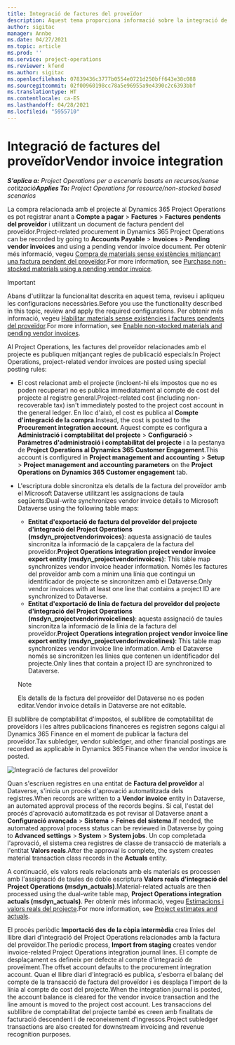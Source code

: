 ```yaml
---
title: Integració de factures del proveïdor
description: Aquest tema proporciona informació sobre la integració de factures del proveïdor al Project Operations.
author: sigitac
manager: Annbe
ms.date: 04/27/2021
ms.topic: article
ms.prod: ''
ms.service: project-operations
ms.reviewer: kfend
ms.author: sigitac
ms.openlocfilehash: 07839436c3777b0554e0721d250bff643e38c088
ms.sourcegitcommit: 02f00960198cc78a5e96955a9e4390c2c6393bbf
ms.translationtype: HT
ms.contentlocale: ca-ES
ms.lasthandoff: 04/28/2021
ms.locfileid: "5955710"
---
```

# <a name="vendor-invoice-integration"></a><span data-ttu-id="5ef45-103">Integració de factures del proveïdor</span><span class="sxs-lookup"><span data-stu-id="5ef45-103">Vendor invoice integration</span></span>

<span data-ttu-id="5ef45-104">_**S'aplica a:** Project Operations per a escenaris basats en recursos/sense cotització_</span><span class="sxs-lookup"><span data-stu-id="5ef45-104">_**Applies To:** Project Operations for resource/non-stocked based scenarios_</span></span>

<span data-ttu-id="5ef45-105">La compra relacionada amb el projecte al Dynamics 365 Project Operations es pot registrar anant a **Compte a pagar** > **Factures** > **Factures pendents del proveïdor** i utilitzant un document de factura pendent del proveïdor.</span><span class="sxs-lookup"><span data-stu-id="5ef45-105">Project-related procurement in Dynamics 365 Project Operations can be recorded by going to **Accounts Payable** > **Invoices** > **Pending vendor invoices** and using a pending vendor invoice document.</span></span> <span data-ttu-id="5ef45-106">Per obtenir més informació, vegeu [Compra de materials sense existències mitjançant una factura pendent del proveïdor](../procurement/pending-vendor-invoices.md).</span><span class="sxs-lookup"><span data-stu-id="5ef45-106">For more information, see [Purchase non-stocked materials using a pending vendor invoice](../procurement/pending-vendor-invoices.md).</span></span>

> [!IMPORTANT]
> <span data-ttu-id="5ef45-107">Abans d'utilitzar la funcionalitat descrita en aquest tema, reviseu i apliqueu les configuracions necessàries.</span><span class="sxs-lookup"><span data-stu-id="5ef45-107">Before you use the functionality described in this topic, review and apply the required configurations.</span></span> <span data-ttu-id="5ef45-108">Per obtenir més informació, vegeu [Habilitar materials sense existències i factures pendents del proveïdor](../procurement/configure-materials-nonstocked.md).</span><span class="sxs-lookup"><span data-stu-id="5ef45-108">For more information, see [Enable non-stocked materials and pending vendor invoices](../procurement/configure-materials-nonstocked.md).</span></span>

<span data-ttu-id="5ef45-109">Al Project Operations, les factures del proveïdor relacionades amb el projecte es publiquen mitjançant regles de publicació especials:</span><span class="sxs-lookup"><span data-stu-id="5ef45-109">In Project Operations, project-related vendor invoices are posted using special posting rules:</span></span>

- <span data-ttu-id="5ef45-110">El cost relacionat amb el projecte (incloent-hi els impostos que no es poden recuperar) no es publica immediatament al compte de cost del projecte al registre general.</span><span class="sxs-lookup"><span data-stu-id="5ef45-110">Project-related cost (including non-recoverable tax) isn't immediately posted to the project cost account in the general ledger.</span></span> <span data-ttu-id="5ef45-111">En lloc d'això, el cost es publica al **Compte d'integració de la compra**.</span><span class="sxs-lookup"><span data-stu-id="5ef45-111">Instead, the cost is posted to the **Procurement integration account**.</span></span> <span data-ttu-id="5ef45-112">Aquest compte es configura a **Administració i comptabilitat del projecte** > **Configuració** > **Paràmetres d'administració i comptabilitat del projecte** i a la pestanya de **Project Operations al Dynamics 365 Customer Engagement**.</span><span class="sxs-lookup"><span data-stu-id="5ef45-112">This account is configured in **Project management and accounting** > **Setup** > **Project management and accounting parameters** on the **Project Operations on Dynamics 365 Customer engagement** tab.</span></span>
- <span data-ttu-id="5ef45-113">L'escriptura doble sincronitza els detalls de la factura del proveïdor amb el Microsoft Dataverse utilitzant les assignacions de taula següents:</span><span class="sxs-lookup"><span data-stu-id="5ef45-113">Dual-write synchronizes vendor invoice details to Microsoft Dataverse using the following table maps:</span></span>

     - <span data-ttu-id="5ef45-114">**Entitat d'exportació de factura del proveïdor del projecte d'integració del Project Operations (msdyn_projectvendorinvoices)**: aquesta assignació de taules sincronitza la informació de la capçalera de la factura del proveïdor.</span><span class="sxs-lookup"><span data-stu-id="5ef45-114">**Project Operations integration project vendor invoice export entity (msdyn_projectvendorinvoices)**: This table map synchronizes vendor invoice header information.</span></span> <span data-ttu-id="5ef45-115">Només les factures del proveïdor amb com a mínim una línia que contingui un identificador de projecte se sincronitzen amb el Dataverse.</span><span class="sxs-lookup"><span data-stu-id="5ef45-115">Only vendor invoices with at least one line that contains a project ID are synchronized to Dataverse.</span></span>
     - <span data-ttu-id="5ef45-116">**Entitat d'exportació de línia de factura del proveïdor del projecte d'integració del Project Operations (msdyn_projectvendorinvoicelines)**: aquesta assignació de taules sincronitza la informació de la línia de la factura del proveïdor.</span><span class="sxs-lookup"><span data-stu-id="5ef45-116">**Project Operations integration project vendor invoice line export entity (msdyn_projectvendorinvoicelines)**: This table map synchronizes vendor invoice line information.</span></span> <span data-ttu-id="5ef45-117">Amb el Dataverse només se sincronitzen les línies que contenen un identificador del projecte.</span><span class="sxs-lookup"><span data-stu-id="5ef45-117">Only lines that contain a project ID are synchronized to Dataverse.</span></span>

     > [!NOTE]
     > <span data-ttu-id="5ef45-118">Els detalls de la factura del proveïdor del Dataverse no es poden editar.</span><span class="sxs-lookup"><span data-stu-id="5ef45-118">Vendor invoice details in Dataverse are not editable.</span></span>

<span data-ttu-id="5ef45-119">El subllibre de comptabilitat d'impostos, el subllibre de comptabilitat de proveïdors i les altres publicacions financeres es registren segons calgui al Dynamics 365 Finance en el moment de publicar la factura del proveïdor.</span><span class="sxs-lookup"><span data-stu-id="5ef45-119">Tax subledger, vendor subledger, and other financial postings are recorded as applicable in Dynamics 365 Finance when the vendor invoice is posted.</span></span>

![Integració de factures del proveïdor](media/DW7VendorInvoice.png)

<span data-ttu-id="5ef45-121">Quan s'escriuen registres en una entitat de **Factura del proveïdor** al Dataverse, s'inicia un procés d'aprovació automatitzada dels registres.</span><span class="sxs-lookup"><span data-stu-id="5ef45-121">When records are written to a **Vendor invoice** entity in Dataverse, an automated approval process of the records begins.</span></span> <span data-ttu-id="5ef45-122">Si cal, l'estat del procés d'aprovació automatitzada es pot revisar al Dataverse anant a **Configuració avançada** > **Sistema** > **Feines del sistema**.</span><span class="sxs-lookup"><span data-stu-id="5ef45-122">If needed, the automated approval process status can be reviewed in Dataverse by going to **Advanced settings** > **System** > **System jobs**.</span></span> <span data-ttu-id="5ef45-123">Un cop completada l'aprovació, el sistema crea registres de classe de transacció de materials a l'entitat **Valors reals**.</span><span class="sxs-lookup"><span data-stu-id="5ef45-123">After the approval is complete, the system creates material transaction class records in the **Actuals** entity.</span></span>

<span data-ttu-id="5ef45-124">A continuació, els valors reals relacionats amb els materials es processen amb l'assignació de taules de doble escriptura **Valors reals d'integració del Project Operations (msdyn_actuals)**.</span><span class="sxs-lookup"><span data-stu-id="5ef45-124">Material-related actuals are then processed using the dual-write table map, **Project Operations integration actuals (msdyn_actuals)**.</span></span> <span data-ttu-id="5ef45-125">Per obtenir més informació, vegeu [Estimacions i valors reals del projecte](resource-dual-write-estimates-actuals.md).</span><span class="sxs-lookup"><span data-stu-id="5ef45-125">For more information, see [Project estimates and actuals](resource-dual-write-estimates-actuals.md).</span></span>

<span data-ttu-id="5ef45-126">El procés periòdic **Importació des de la còpia intermèdia** crea línies del llibre diari d'integració del Project Operations relacionades amb la factura del proveïdor.</span><span class="sxs-lookup"><span data-stu-id="5ef45-126">The periodic process, **Import from staging** creates vendor invoice-related Project Operations integration journal lines.</span></span> <span data-ttu-id="5ef45-127">El compte de desplaçament es defineix per defecte al compte d'integració de proveïment.</span><span class="sxs-lookup"><span data-stu-id="5ef45-127">The offset account defaults to the procurement integration account.</span></span> <span data-ttu-id="5ef45-128">Quan el llibre diari d'integració es publica, s'esborra el balanç del compte de la transacció de factura del proveïdor i es desplaça l'import de la línia al compte de cost del projecte.</span><span class="sxs-lookup"><span data-stu-id="5ef45-128">When the integration journal is posted, the account balance is cleared for the vendor invoice transaction and the line amount is moved to the project cost account.</span></span> <span data-ttu-id="5ef45-129">Les transaccions del subllibre de comptabilitat del projecte també es creen amb finalitats de facturació descendent i de reconeixement d'ingressos.</span><span class="sxs-lookup"><span data-stu-id="5ef45-129">Project subledger transactions are also created for downstream invoicing and revenue recognition purposes.</span></span>
